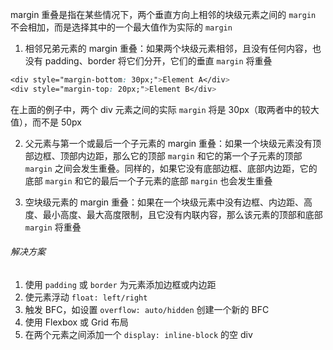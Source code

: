 margin 重叠是指在某些情况下，两个垂直方向上相邻的块级元素之间的 `margin` 不会相加，而是选择其中的一个最大值作为实际的 `margin`

1. 相邻兄弟元素的 margin 重叠：如果两个块级元素相邻，且没有任何内容，也没有 padding、border 将它们分开，它们的垂直 `margin` 将重叠

```CSS
<div style="margin-bottom: 30px;">Element A</div>
<div style="margin-top: 20px;">Element B</div>
```

在上面的例子中，两个 div 元素之间的实际 `margin` 将是 30px（取两者中的较大值），而不是 50px

2. 父元素与第一个或最后一个子元素的 margin 重叠：如果一个块级元素没有顶部边框、顶部内边距，那么它的顶部 `margin` 和它的第一个子元素的顶部 `margin` 之间会发生重叠。同样的，如果它没有底部边框、底部内边距，它的底部 `margin` 和它的最后一个子元素的底部 `margin` 也会发生重叠

3. 空块级元素的 margin 重叠：如果在一个块级元素中没有边框、内边距、高度、最小高度、最大高度限制，且它没有内联内容，那么该元素的顶部和底部 `margin` 将重叠

###### 解决方案

1. 使用 `padding` 或 `border` 为元素添加边框或内边距
2. 使元素浮动 `float: left/right`
3. 触发 BFC，如设置 `overflow: auto/hidden` 创建一个新的 BFC
4. 使用 Flexbox 或 Grid 布局
5. 在两个元素之间添加一个 `display: inline-block` 的空 div
